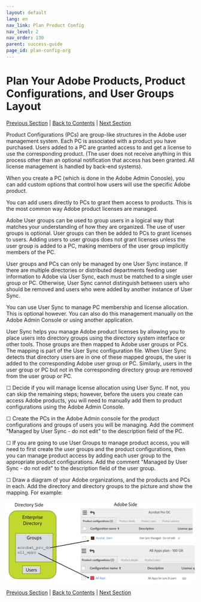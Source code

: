 ```yaml
---
layout: default
lang: en
nav_link: Plan Product Config
nav_level: 2
nav_order: 130
parent: success-guide
page_id: plan-config-org
---
```


# Plan Your Adobe Products, Product Configurations, and User Groups Layout

[Previous Section](layout_orgs.md) \| [Back to Contents](index.md) \| [Next Section](decide_deletion_policy.md)

Product Configurations (PCs) are group-like structures in the Adobe user management system.  Each PC is associated with a product you have purchased.  Users added to a PC are granted access to and get a license to use the corresponding product.  (The user does not receive anything in this process other than an optional notification that access has been granted.  All license management is handled by back-end systems).

When you create a PC (which is done in the Adobe Admin Conosle), you can add custom options that control how users will use the specific Adobe product.

You can add users directly to PCs to grant them access to products.  This is the most common way Adobe product licenses are managed.

Adobe User groups can be used to group users in a logical way that matches your understanding of how they are organized.  The use of user groups is optional.  User groups can then be added to PCs to grant licenses to users.  Adding users to user groups does not grant licenses unless the user group is added to a PC, making members of the user group implicitly members of the PC.


User groups and PCs can only be managed by one User Sync instance.  If there are multiple directories or distributed departments feeding user information to Adobe via User Sync, each must be matched to a single user group or PC.  Otherwise, User Sync cannot distinguish between users who should be removed and users who were added by another instance of User Sync.

You can use User Sync to manage PC membership and license allocation.  This is optional however.  You can also do this management manually on the Adobe Admin Console or using another application.

User Sync helps you manage Adobe product licenses by allowing you to place users into directory groups using the directory system interface or other tools.  Those groups are then mapped to Adobe user groups or PCs.  The mapping is part of the User Sync configuration file.  When User Sync detects that directory users are in one of these mapped groups, the user is added to the corresponding Adobe user group or PC.  Similarly, users in the user group or PC but not in the corresponding directory group are removed from the user group or PC.

&#9744; Decide if you will manage license allocation using User Sync.  If not, you can skip the remaining steps; however, before the users you create can access Adobe products, you will need to manually add them to product configurations using the Adobe Admin Console. 

&#9744; Create the PCs in the Adobe Admin console for the product configurations and groups of users you will be managing.  Add the comment "Managed by User Sync - do not edit" to the description field of the PC.

&#9744; If you are going to use User Groups to manage product access, you will need to first create the user groups and the product configurations, then you can manage product access by adding each user group to the appropriate product configurations. Add the comment "Managed by User Sync - do not edit" to the description field of the user group.


&#9744; Draw a diagram of your Adobe organizations, and the products and PCs in each.  Add the directory and directory groups to the picture and show the mapping.  For example:

![img](images/layout_products_map.png)





[Previous Section](layout_orgs.md) \| [Back to Contents](index.md) \| [Next Section](decide_deletion_policy.md)

